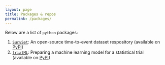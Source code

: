 ```yaml
---
layout: page
title: Packages & repos
permalink: /packages/
---
```


Below are a list of `python` packages:

1. [`SurvSet`](https://github.com/ErikinBC/SurvSet): An open-source time-to-event dataset respository (available on [PyPI](https://pypi.org/project/SurvSet))
2. [`trialML`](https://github.com/ErikinBC/trialML/): Preparing a machine learning model for a statistical trial (available on [PyPI](https://pypi.org/project/trialML/))

